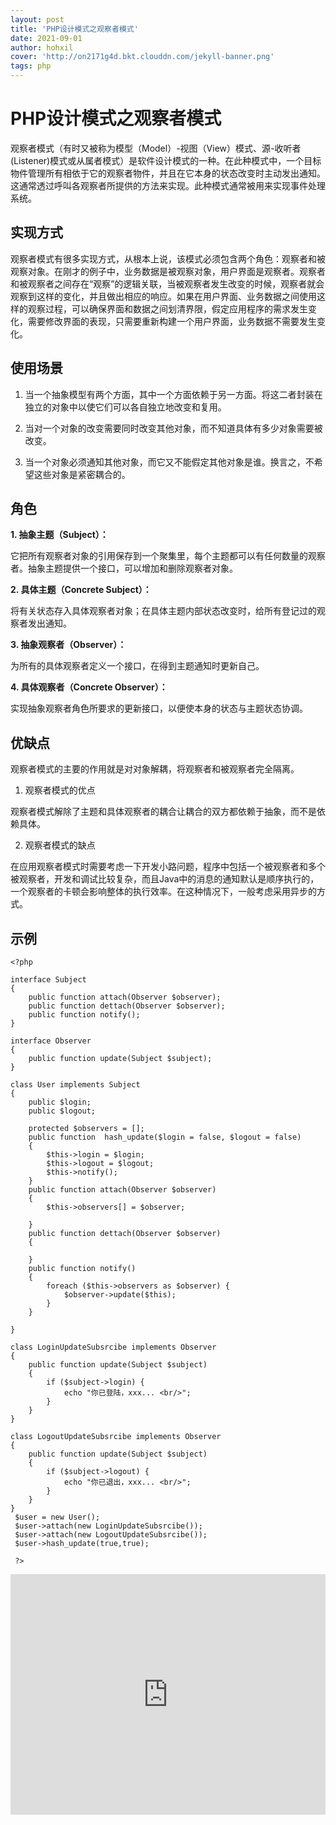 ```yaml
---
layout: post
title: 'PHP设计模式之观察者模式'
date: 2021-09-01
author: hohxil
cover: 'http://on2171g4d.bkt.clouddn.com/jekyll-banner.png'
tags: php
---
```




# PHP设计模式之观察者模式

观察者模式（有时又被称为模型（Model）-视图（View）模式、源-收听者(Listener)模式或从属者模式）是软件设计模式的一种。在此种模式中，一个目标物件管理所有相依于它的观察者物件，并且在它本身的状态改变时主动发出通知。这通常透过呼叫各观察者所提供的方法来实现。此种模式通常被用来实现事件处理系统。

## 实现方式

观察者模式有很多实现方式，从根本上说，该模式必须包含两个角色：观察者和被观察对象。在刚才的例子中，业务数据是被观察对象，用户界面是观察者。观察者和被观察者之间存在“观察”的逻辑关联，当被观察者发生改变的时候，观察者就会观察到这样的变化，并且做出相应的响应。如果在用户界面、业务数据之间使用这样的观察过程，可以确保界面和数据之间划清界限，假定应用程序的需求发生变化，需要修改界面的表现，只需要重新构建一个用户界面，业务数据不需要发生变化。

## 使用场景

1. 当一个抽象模型有两个方面，其中一个方面依赖于另一方面。将这二者封装在独立的对象中以使它们可以各自独立地改变和复用。

2. 当对一个对象的改变需要同时改变其他对象，而不知道具体有多少对象需要被改变。

3. 当一个对象必须通知其他对象，而它又不能假定其他对象是谁。换言之，不希望这些对象是紧密耦合的。

## 角色

**1. 抽象主题（Subject）：**

它把所有观察者对象的引用保存到一个聚集里，每个主题都可以有任何数量的观察者。抽象主题提供一个接口，可以增加和删除观察者对象。

**2. 具体主题（Concrete Subject）：**

将有关状态存入具体观察者对象；在具体主题内部状态改变时，给所有登记过的观察者发出通知。

**3. 抽象观察者（Observer）：**

为所有的具体观察者定义一个接口，在得到主题通知时更新自己。

**4. 具体观察者（Concrete Observer）：**

实现抽象观察者角色所要求的更新接口，以便使本身的状态与主题状态协调。



## 优缺点

观察者模式的主要的作用就是对对象解耦，将观察者和被观察者完全隔离。

1. 观察者模式的优点

观察者模式解除了主题和具体观察者的耦合让耦合的双方都依赖于抽象，而不是依赖具体。

2. 观察者模式的缺点

在应用观察者模式时需要考虑一下开发小路问题，程序中包括一个被观察者和多个被观察者，开发和调试比较复杂，而且Java中的消息的通知默认是顺序执行的，一个观察者的卡顿会影响整体的执行效率。在这种情况下，一般考虑采用异步的方式。 

## 示例

```
<?php 

interface Subject
{
	public function attach(Observer $observer);
	public function dettach(Observer $observer);
	public function notify();
}

interface Observer
{
	public function update(Subject $subject);
}

class User implements Subject
{
	public $login;
	public $logout;

	protected $observers = [];
	public function  hash_update($login = false, $logout = false)
	{
		$this->login = $login;
		$this->logout = $logout;
		$this->notify();
	}
	public function attach(Observer $observer)
	{
		$this->observers[] = $observer;

	}
	public function dettach(Observer $observer)
	{

	}
	public function notify()
	{
		foreach ($this->observers as $observer) {
			$observer->update($this);
		}
	}

}

class LoginUpdateSubsrcibe implements Observer
{
	public function update(Subject $subject)
	{
		if ($subject->login) {
			echo "你已登陆，xxx... <br/>";
		}
	}
}

class LogoutUpdateSubsrcibe implements Observer
{
	public function update(Subject $subject)
	{
		if ($subject->logout) {
			echo "你已退出，xxx... <br/>";
		}
	}
}
 $user = new User();
 $user->attach(new LoginUpdateSubsrcibe());
 $user->attach(new LogoutUpdateSubsrcibe());
 $user->hash_update(true,true);

 ?>
```


<iframe type="text/html" width="100%" height="385" src="http://www.youtube.com/embed/gfmjMWjn-Xg" frameborder="0"></iframe>
